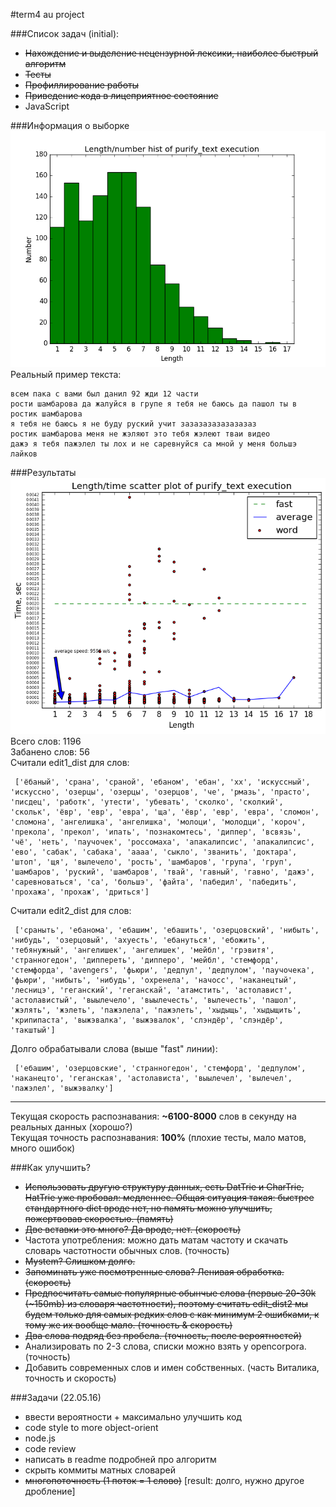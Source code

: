 #term4 au project

###Список задач (initial):

* ~~Нахождение и выделение нецензурной лексики, наиболее быстрый алгоритм~~
* ~~Тесты~~
* ~~Профиллирование работы~~
* ~~Приведение кода в лицеприятное состояние~~
* JavaScript

###Информация о выборке
![Граффик](src/test/resources/plots/length_number_plot.png "Граффик") <br />
Реальный пример текста:
```
всем пака с вами был данил 92 жди 12 части
рости шамбарова да жалуйся в групе я тебя не баюсь да пашол ты в ростик шамбарова
я тебя не баюсь я не буду руский учит зазазазазазазазаз
ростик шамбарова меня не жэляют это тебя жэлеют тваи видео
дажэ я тебя пажэлел ты лох и не саревнуйся са мной у меня большэ лайков
```

###Результаты
![Граффик](src/test/resources/plots/length_time_plot.png "Граффик") <br />
Всего слов:  1196 <br />
Забанено слов:  56 <br />
Считали edit1_dist для слов:
```
 ['ёбаный', 'срана', 'сраной', 'ебаном', 'ебан', 'хх', 'искуссный', 'искуссно', 'озерцы', 'озерцы', 'озерцов', 'че', 'рмазь', 'прасто', 'писдец', 'работк', 'утести', 'убевать', 'сколко', 'сколкий', 'скольк', 'ёвр', 'евр', 'евра', 'ща', 'ёвр', 'евр', 'евра', 'сломон', 'сломона', 'ангелишка', 'ангелишка', 'молоци', 'молодци', 'короч', 'прекола', 'прекол', 'ипать', 'познакомтесь', 'диппер', 'всвязь', 'чё', 'неть', 'паучочек', 'россомаха', 'апакалипсис', 'апакалипсис', 'ево', 'сабак', 'сабака', 'аааа', 'сыкло', 'званить', 'доктара', 'штоп', 'щя', 'вылечело', 'рость', 'шамбаров', 'група', 'груп', 'шамбаров', 'руский', 'шамбаров', 'твай', 'гавный', 'гавно', 'дажэ', 'саревноваться', 'са', 'большэ', 'файта', 'пабедил', 'пабедить', 'прохажа', 'прохаж', 'дриться']
```
Считали edit2_dist для слов:
```
 ['сраныть', 'ебанома', 'ебашим', 'ебашить', 'озерцовский', 'нибыть', 'нибудь', 'озерцовый', 'ахуесть', 'ебануться', 'ебожить', 'тебянужный', 'ангелишек', 'ангелишек', 'мейбл', 'грэвитя', 'странногедон', 'диппереть', 'дипперо', 'мейбл', 'стемфорд', 'стемфорда', 'avengеrs', 'фьюри', 'дедпул', 'дедпулом', 'паучочека', 'фьюри', 'нибыть', 'нибудь', 'охренела', 'начосс', 'наканецтый', 'лесницэ', 'геганский', 'геганскай', 'атамстить', 'астолавист', 'астолавистый', 'выылечело', 'выылечесть', 'вылечесть', 'пашол', 'жэлять', 'жэлеть', 'пажэлела', 'пажэлеть', 'хыдыщь', 'хыдыщить', 'крипипаста', 'выжэвалка', 'выжэвалок', 'слэндёр', 'слэндёр', 'такштый']
```
Долго обрабатывали слова (выше "fast" линии):
```
 ['ебашим', 'озерцовские', 'странногедон', 'стемфорд', 'дедпулом', 'наканецто', 'геганская', 'астолависта', 'выылечел', 'вылечел', 'пажэлел', 'выжэвалку']
```


***

Текущая скорость распознавания: **~6100-8000** слов в секунду на реальных данных (хорошо?) <br />
Текущая точность распознавания: **100%** (плохие тесты, мало матов, много ошибок)

###Как улучшить?
* ~~Использовать другую структуру данных, есть DatTrie и CharTrie, HatTrie уже пробовал: медленнее. Общая ситуация такая: быстрее стандартного dict вроде нет, но память можно улучшить, пожертвовав скоростью. (память)~~
* ~~Две вставки это много? Да вроде, нет. (скорость)~~
* Частота употребления: можно дать матам частоту и скачать словарь частотности обычных слов. (точность)
* ~~Mystem? Слишком долго.~~
* ~~Запоминать уже посмотренные слова? Ленивая обработка. (скорость)~~
* ~~Предпосчитать самые популярные обынчые слова (первые 20-30k (~150mb) из словаря частотности), поэтому считать edit_dist2 мы будем только для самых редких слов с как минимум 2 ошибками, к тому же их вообще мало. (точность & скорость)~~
* ~~Два слова подряд без пробела. (точность, после вероятностей)~~
* Анализировать по 2-3 слова, списки можно взять у opencorpora. (точность)
* Добавить современных слов и имен собственных. (часть Виталика, точность и скорость)

###Задачи (22.05.16)
* ввести вероятности + максимально улучшить код
* code style to more object-orient
* node.js
* code review
* написать в readme подробней про алгоритм
* скрыть коммиты матных словарей
* ~~многопоточность (1 поток = 1 слово)~~ [result: долго, нужно другое дробление]





